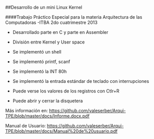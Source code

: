 ##Desarrollo de un mini Linux Kernel

####Trabajo Práctico Especial para la materia Arquitectura de las Computadoras -ITBA 2do cuatrimestre 2013


- Desarrollado parte en C y parte en Assembler

- División entre Kernel y User space
 
- Se implementó un shell
 
- Se implementó printf, scanf
 
- Se implementó la INT 80h
 
- Se implementó la entrada estándar de teclado con interrupciones

- Puede verse los valores de los registros con Ctlr+R

- Puede abrir y cerrar la disquetera

Más información en: https://github.com/valeserber/Arqui-TPE/blob/master/docs/Informe.docx.pdf

Manual de Usuario: https://github.com/valeserber/Arqui-TPE/blob/master/docs/Manual%20de%20usuario.pdf
